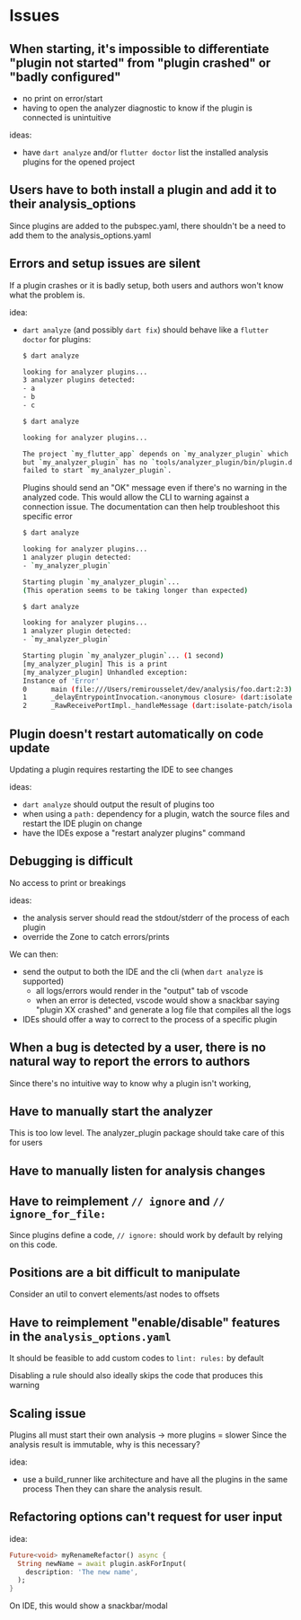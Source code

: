 # Issues

## When starting, it's impossible to differentiate "plugin not started" from "plugin crashed" or "badly configured"

- no print on error/start
- having to open the analyzer diagnostic to know if the plugin is connected is unintuitive

ideas:

- have `dart analyze` and/or `flutter doctor` list the installed analysis plugins for the opened project

## Users have to both install a plugin and add it to their analysis_options

Since plugins are added to the pubspec.yaml, there shouldn't be a need to add them to the analysis_options.yaml

## Errors and setup issues are silent

If a plugin crashes or it is badly setup, both users and authors won't know what the problem is.

idea:

- `dart analyze` (and possibly `dart fix`) should behave like a `flutter doctor` for plugins:
  ```sh
  $ dart analyze

  looking for analyzer plugins...
  3 analyzer plugins detected:
  - a
  - b
  - c
  ```

  ```sh
  $ dart analyze

  looking for analyzer plugins...

  The project `my_flutter_app` depends on `my_analyzer_plugin` which depends on `analyzer_plugin`,
  but `my_analyzer_plugin` has no `tools/analyzer_plugin/bin/plugin.dart`. As such, `dart analyze`
  failed to start `my_analyzer_plugin`.
  ```

  Plugins should send an "OK" message even if there's no warning in the analyzed code.
  This would allow the CLI to warning against a connection issue. The documentation
  can then help troubleshoot this specific error

  ```sh
  $ dart analyze

  looking for analyzer plugins...
  1 analyzer plugin detected:
  - `my_analyzer_plugin`

  Starting plugin `my_analyzer_plugin`...
  (This operation seems to be taking longer than expected)
  ```

  ```sh
  $ dart analyze

  looking for analyzer plugins...
  1 analyzer plugin detected:
  - `my_analyzer_plugin`

  Starting plugin `my_analyzer_plugin`... (1 second)
  [my_analyzer_plugin] This is a print
  [my_analyzer_plugin] Unhandled exception:
  Instance of 'Error'
  0      main (file:///Users/remirousselet/dev/analysis/foo.dart:2:3)
  1      _delayEntrypointInvocation.<anonymous closure> (dart:isolate-patch/isolate_patch.dart:283:19)
  2      _RawReceivePortImpl._handleMessage (dart:isolate-patch/isolate_patch.dart:184:12)
  ```



## Plugin doesn't restart automatically on code update

Updating a plugin requires restarting the IDE to see changes

ideas:

- `dart analyze` should output the result of plugins too
- when using a `path:` dependency for a plugin, watch the source files and restart the IDE plugin on change
- have the IDEs expose a "restart analyzer plugins" command

## Debugging is difficult

No access to print or breakings

ideas:

- the analysis server should read the stdout/stderr of the process of each plugin
- override the Zone to catch errors/prints

We can then:

- send the output to both the IDE and the cli (when `dart analyze` is supported)
  - all logs/errors would render in the "output" tab of vscode
  - when an error is detected, vscode would show a snackbar saying "plugin XX crashed"
    and generate a log file that compiles all the logs
- IDEs should offer a way to correct to the process of a specific plugin


## When a bug is detected by a user, there is no natural way to report the errors to authors

Since there's no intuitive way to know why a plugin isn't working,

## Have to manually start the analyzer

This is too low level. The analyzer_plugin package should take care of this for users

## Have to manually listen for analysis changes

## Have to reimplement `// ignore` and `// ignore_for_file:`

Since plugins define a code, `// ignore:` should work by default by relying on this code.

## Positions are a bit difficult to manipulate

Consider an util to convert elements/ast nodes to offsets

## Have to reimplement "enable/disable" features in the `analysis_options.yaml`

It should be feasible to add custom codes to `lint: rules:` by default

Disabling a rule should also ideally skips the code that produces this warning

## Scaling issue

Plugins all must start their own analysis -> more plugins = slower
Since the analysis result is immutable, why is this necessary?

idea:

- use a build_runner like architecture and have all the plugins in the same process
  Then they can share the analysis result.

## Refactoring options can't request for user input

idea:

```dart
Future<void> myRenameRefactor() async {
  String newName = await plugin.askForInput(
    description: 'The new name',
  );
}
```

On IDE, this would show a snackbar/modal

